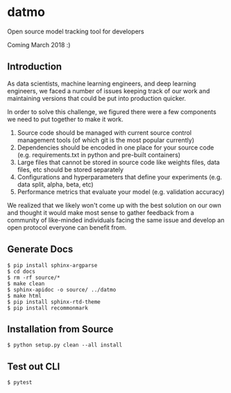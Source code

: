 # datmo
Open source model tracking tool for developers

Coming March 2018 :) 

## Introduction

As data scientists, machine learning engineers, and deep learning engineers, we faced a number of issues keeping track of our work and maintaining versions that could be put into production quicker. 

In order to solve this challenge, we figured there were a few components we need to put together to make it work. 

1) Source code should be managed with current source control management tools (of which git is the most popular currently) 
2) Dependencies should be encoded in one place for your source code (e.g. requirements.txt in python and pre-built containers) 
3) Large files that cannot be stored in source code like weights files, data files, etc should be stored separately
4) Configurations and hyperparameters that define your experiments (e.g. data split, alpha, beta, etc)
5) Performance metrics that evaluate your model (e.g. validation accuracy)

We realized that we likely won't come up with the best solution on our own and thought it would make most sense to gather feedback from a community of like-minded individuals facing the same issue and develop an open protocol everyone can benefit from. 

## Generate Docs
```
$ pip install sphinx-argparse
$ cd docs
$ rm -rf source/*
$ make clean
$ sphinx-apidoc -o source/ ../datmo
$ make html
$ pip install sphinx-rtd-theme
$ pip install recommonmark
```

## Installation from Source
```
$ python setup.py clean --all install
```

## Test out CLI
```
$ pytest
```


